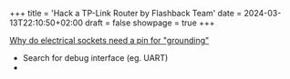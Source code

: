 +++
title = 'Hack a TP-Link Router by Flashback Team'
date = 2024-03-13T22:10:50+02:00
draft = false
showpage = true
+++

[Why do electrical sockets need a pin for "grounding"](https://www.reddit.com/r/explainlikeimfive/comments/kea10/why_do_electrical_sockets_need_a_pin_for/)

- Search for debug interface (eg. UART)
- 
